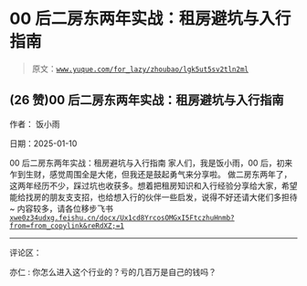 # 00 后二房东两年实战：租房避坑与入行指南

> 原文：[`www.yuque.com/for_lazy/zhoubao/lgk5ut5sv2tln2ml`](https://www.yuque.com/for_lazy/zhoubao/lgk5ut5sv2tln2ml)

## (26 赞)00 后二房东两年实战：租房避坑与入行指南

作者： 饭小雨

日期：2025-01-10

00 后二房东两年实战：租房避坑与入行指南 家人们，我是饭小雨，00 后，初来乍到生财，感觉周围全是大佬，但我还是鼓起勇气来分享啦。
做二房东两年了，这两年经历不少，踩过坑也收获多。想着把租房知识和入行经验分享给大家，希望能给找房的朋友支支招，也给想入行的伙伴一些启发，说得不好还请大佬们多担待~
内容较多，请各位移步飞书[`xwe0z34udxg.feishu.cn/docx/Ux1cd8YrcosOMGxI5FtczhuHnmb?from=from_copylink&reRdXZ;=1`](https://xwe0z34udxg.feishu.cn/docx/Ux1cd8YrcosOMGxI5FtczhuHnmb?from=from_copylink&reRdXZ;=1)

* * *

评论区：

亦仁 : 你怎么进入这个行业的？亏的几百万是自己的钱吗？
